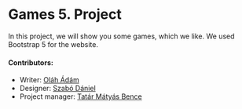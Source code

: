 # Games 5. Project
In this project, we will show you some games, which we like.
We used Bootstrap 5 for the website.
#### Contributors:
- Writer: [Oláh Ádám]
- Designer: [Szabó Dániel]
- Project manager: [Tatár Mátyás Bence]

[Oláh Ádám]:[]
[Szabó Dániel]:[https://github.com/Gold-dt]
[Tatár Mátyás Bence]:[https://github.com/tatarmb4s/]
